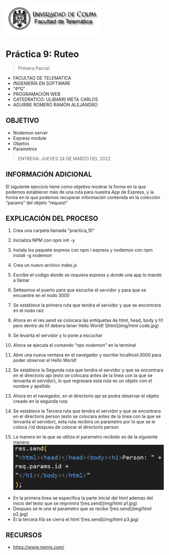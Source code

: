 ![Logo](img/ucol-logo.jpg)

# Práctica 9: Ruteo

> Primera Parcial

- FACULTAD DE TELEMATICA
- INGENIERÍA EN SOFTWARE
- “4ºG”
- PROGRAMACIÓN WEB
- CATEDRATICO: ULIBARRI IRETA CARLOS
- AGUIRRE ROMERO RAMÓN ALEJANDRO

## OBJETIVO

- Nodemon server
- Express module
- Objetos
- Parametros

> ENTREGA: JUEVES 24 DE MARZO DEL 2022

## INFORMACIÓN ADICIONAL

El siguiente ejercicio tiene como objetivo mostrar la forma en la que podemos establecer más de una ruta para nuestra App de Express, y la forma en la que podemos recuperar información contenida en la colección “params” del objeto “request”

## EXPLICACIÓN DEL PROCESO

1. Crea una carpeta llamada "practica_10"

2. Inicializa NPM con npm init -y

3. Instala los paquete express con npm i express y nodemon con npm install -g nodemon

4. Crea un nuevo archivo index.js

5. Escribe el codigo donde se requiera express y donde una app lo mande a llamar

6. Setteamos el puerto para que escuche el servidor y para que se encuentre en el nodo 3000

7. Se establece la primera ruta que tendra el servidor y que se encontrara en el nodo raiz

8. Ahora en el res.send se colocara las entiquetas de html, head, body y h1 pero dentro de h1 debera tener Hello World!
   ![html](img/html code.jpg)

9. Se levanta el servidor y lo pone a escuchar

10. Ahora se ejecuta el comando “npx nodemon” en la terminal

11. Abre una nueva ventana en el navegador y escribe localhost:3000 para poder observar el Hello World!

12. Se establece la Segunda ruta que tendra el servidor y que se encontrara en el directorio api (esto se colocara antes de la linea con la que se lenvanta el servidor), lo que regresara esta ruta es un objeto con el nombre y apellido

13. Ahora en el navegador, en el directorio api se podra observar el objeto creado en la segunda ruta

14. Se establece la Tercera ruta que tendra el servidor y que se encontrara en el directorio person (esto se colocara antes de la linea con la que se lenvanta el servidor), esta ruta recibira un parametro por lo que se le coloca /:id despues de colocar el directorio person

15. La manera en la que se utiliza el parametro recibido es de la siguiente manera:
    ![res.send](img/res,send.jpg)

- En la primera linea se especifica la parte inicial del html ademas del inicio del texto que se imprimira
  ![res.send](img/html p1.jpg)
- Despues se le une el parametro que se recibe
  ![res.send](img/html p2.jpg)
- El la tercera fila se cierra el html
  ![res.send](img/html p3.jpg)

## RECURSOS

- https://www.npmjs.com/
